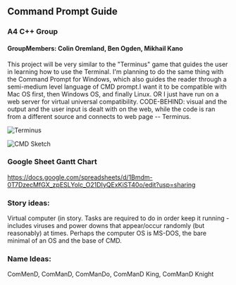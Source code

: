 ## Command Prompt Guide

### A4 C++ Group
#### GroupMembers: Colin Oremland, Ben Ogden, Mikhail Kano

This project will be very similar to the "Terminus" game that guides the user in learning how to use the Terminal. 
I'm planning to do the same thing with the Command Prompt for Windows, which also guides the reader through a 
semi-medium level language of CMD prompt.I want it to be compatible with Mac OS first, then Windows OS, and finally Linux. 
OR I just have run on a web server for virtual universal compatibility. CODE-BEHIND: visual and the output and the user input 
is dealt with on the web, while the code is ran from a different source and connects to web page -- Terminus.

![Terminus](https://github.com/SkylineHigh/A4CPP/blob/master/AppIdeas/cmdGuideGame/Terminus.png)

![CMD Sketch](https://github.com/SkylineHigh/A4CPP/blob/master/AppIdeas/cmdGuideGame/CMD%20Sketch.png)


### Google Sheet Gantt Chart

https://docs.google.com/spreadsheets/d/1Bmdm-0T7DzecMfGX_zpESLYolc_O21DIyQExKiST40o/edit?usp=sharing

### Story ideas:
Virtual computer (in story. Tasks are required to do in order keep it running - includes viruses and power downs that appear/occur randomly (but reasonably) at times. Perhaps the computer OS is MS-DOS, the bare minimal of an OS and the base of CMD.

### Name Ideas:
ComMenD,
ComManD,
ComManDo,
ComManD King,
ComManD Knight
